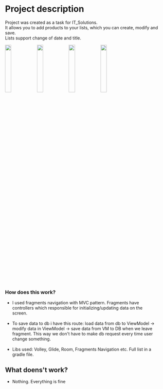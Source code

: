 # Project description
Project was created as a task for IT_Solutions.</br>
It allows you to add products to your lists, which you can create, modify and save.</br>
Lists support change of date and title.</br>

<img src="https://user-images.githubusercontent.com/46053098/146675765-4fee0740-f031-4388-885b-6940cc0d4e0e.jpg" width=20% height=20%> <img src="https://user-images.githubusercontent.com/46053098/146675805-aca035f5-1e94-4841-8ba6-c29ea35c9353.jpg" width=20% height=20%> <img src="https://user-images.githubusercontent.com/46053098/146675806-dbd71637-28d0-41f8-aff9-5c5478496e6f.jpg" width=20% height=20%> <img src="https://user-images.githubusercontent.com/46053098/146675807-dbf2b394-1f4c-4d2d-bd3a-3bc4c86a8938.jpg" width=20% height=20%>


### How does this work?
- I used fragments navigation with MVC pattern. Fragments have controllers which responsible for initializing/updating data on the screen.</br></br>
- To save data to db i have this route: load data from db to ViewModel -> modify data in ViewModel -> save data from VM to DB when we leave fragment.
This way we don't have to make db request every time user change something.</br></br>
- Libs used: Volley, Glide, Room, Fragments Navigation etc. Full list in a gradle file.

## What doens't work?
- Nothing. Everything is fine
